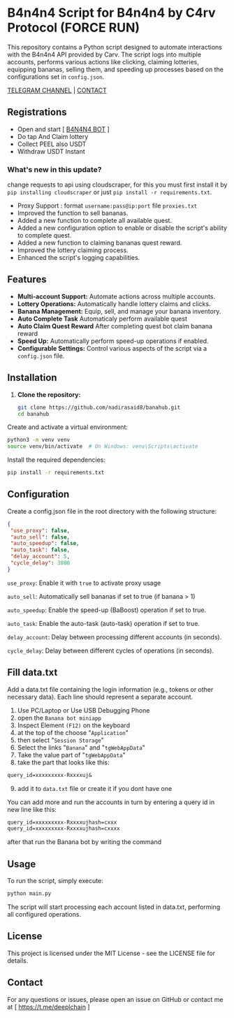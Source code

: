# B4n4n4 Script for B4n4n4 by C4rv Protocol (FORCE RUN)

This repository contains a Python script designed to automate interactions with the B4n4n4 API provided by Carv. The script logs into multiple accounts, performs various actions like clicking, claiming lotteries, equipping bananas, selling them, and speeding up processes based on the configurations set in `config.json`.

[TELEGRAM CHANNEL](https://t.me/Deeplchain) | [CONTACT](https://t.me/imspecials)

## Registrations
 - Open and start [ [B4N4N4 BOT](https://t.me/OfficialBananaBot/banana?startapp=referral=4FA3K91) ]
 - Do tap And Claim lottery
 - Collect PEEL also USDT
 - Withdraw USDT Instant

### What's new in this update?
change requests to api using cloudscraper, for this you must first install it by `pip installing cloudscraper` or just `pip install -r requirements.txt`.

- Proxy Support : format `username:pass@ip:port` file `proxies.txt`
- Improved the function to sell bananas.
- Added a new function to complete all available quest.
- Added a new configuration option to enable or disable the script's ability to complete quest.
- Added a new function to claiming bananas quest reward.
- Improved the lottery claiming process.
- Enhanced the script's logging capabilities.

## Features

- **Multi-account Support:** Automate actions across multiple accounts.
- **Lottery Operations:** Automatically handle lottery claims and clicks.
- **Banana Management:** Equip, sell, and manage your banana inventory.
- **Auto Complete Task** Automaticaly perform available quest
- **Auto Claim Quest Reward** After completing quest bot claim banana reward
- **Speed Up:** Automatically perform speed-up operations if enabled.
- **Configurable Settings:** Control various aspects of the script via a `config.json` file.

## Installation

1. **Clone the repository:**

   ```bash
   git clone https://github.com/nadirasaid8/banahub.git
   cd banahub
   
Create and activate a virtual environment:

   ```bash
python3 -m venv venv
source venv/bin/activate  # On Windows: venv\Scripts\activate
   ```
Install the required dependencies:

   ```bash
pip install -r requirements.txt
   ```

## Configuration
Create a config.json file in the root directory with the following structure:
   ```json
{
    "use_proxy": false,
    "auto_sell": false,
    "auto_speedup": false,
    "auto_task": false,
    "delay_account": 5,
    "cycle_delay": 3800
}
   ```
`use_proxy`: Enable it with `true` to activate proxy usage 

`auto_sell`: Automatically sell bananas if set to true (if banana > 1)

`auto_speedup`: Enable the speed-up (BaBoost) operation if set to true.

`auto_task`: Enable the auto-task (auto-task) operation if set to true.

`delay_account`: Delay between processing different accounts (in seconds).

`cycle_delay`: Delay between different cycles of operations (in seconds).

## Fill data.txt
Add a data.txt file containing the login information (e.g., tokens or other necessary data). Each line should represent a separate account.
1. Use PC/Laptop or Use USB Debugging Phone
2. open the `Banana bot miniapp`
3. Inspect Element `(F12)` on the keyboard
4. at the top of the choose "`Application`" 
5. then select "`Session Storage`" 
6. Select the links "`Banana`" and "`tgWebAppData`"
7. Take the value part of "`tgWebAppData`"
8. take the part that looks like this: 

```txt 
query_id=xxxxxxxxx-Rxxxxuj&
```
9. add it to `data.txt` file or create it if you dont have one


You can add more and run the accounts in turn by entering a query id in new line like this:
```txt
query_id=xxxxxxxxx-Rxxxxujhash=cxxx
query_id=xxxxxxxxx-Rxxxxujhash=cxxxx
```

after that run the Banana bot by writing the command

## Usage
To run the script, simply execute:

   ```bash
python main.py
   ```
The script will start processing each account listed in data.txt, performing all configured operations.


## License

This project is licensed under the MIT License - see the LICENSE file for details.

## Contact
For any questions or issues, please open an issue on GitHub or contact me at [ https://t.me/deeplchain ]